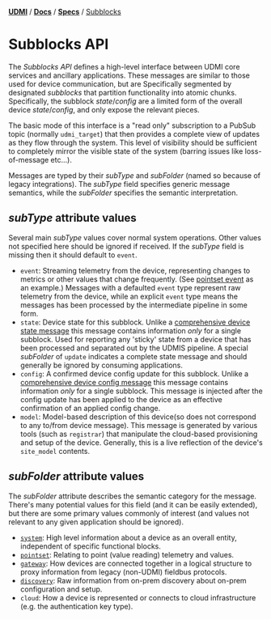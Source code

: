 [**UDMI**](../../) / [**Docs**](../) / [**Specs**](./) / [Subblocks](#)

# Subblocks API

The _Subblocks API_ defines a high-level interface between UDMI core services and ancillary
applications. These messages are similar to those used for device communication, but are
Specifically segmented by designated _subblocks_ that partition functionality into atomic
chunks. Specifically, the subblock _state_/_config_ are a limited form of the overall
device _state_/_config_, and only expose the relevant pieces.

The basic mode of this interface is a "read only" subscription to a PubSub topic (normally
`udmi_target`) that then provides a complete view of updates as they flow through the system.
This level of visibility should be sufficient to completely mirror the
visible state of the system (barring issues like loss-of-message etc...).

Messages are typed by their _subType_ and _subFolder_ (named so because of legacy integrations).
The _subType_ field specifies generic message semantics, while the _subFolder_ specifies the
semantic interpretation.

## _subType_ attribute values

Several main _subType_ values cover normal system operations. Other values not specified here should
be ignored if received. If the _subType_ field is missing then it should default to `event`.

* `event`: Streaming telemetry from the device, representing changes to metrics or other values
  that change frequently.
  (See [pointset event](../../tests/schemas/events_pointset/example.json) as an example.) Messages
  with a defaulted `event` type represent raw telemetry from the device, while an explicit `event`
  type means the messages has been processed by the intermediate pipeline in some form.
* `state`: Device state for this subblock. Unlike a
  [comprehensive device state message](../../tests/schemas/state/example.json)
  this message contains information _only_ for a single subblock. Used for reporting any 'sticky'
  state from a device that has been processed and separated out by the UDMIS pipeline. A special
  _subFolder_ of `update` indicates a complete state message and should generally be ignored by
  consuming applications.
* `config`: A confirmed device config update for this subblock. Unlike a
  [comprehensive device config message](../../tests/schemas/config/example.json)
  this message contains information _only_ for a single subblock. This message is injected after
  the config update has been applied to the device as an effective confirmation of an applied
  config change.
* `model`: Model-based description of this device(so does not correspond to any to/from device
  message). This message is generated by various tools (such as `registrar`) that manipulate the
  cloud-based provisioning and setup of the device. Generally, this is a live reflection of the
  device's `site_model` contents.

## _subFolder_ attribute values

The _subFolder_ attribute describes the semantic category for the message. There's many potential
values for this field (and it can be easily extended), but there are some primary values commonly
of interest (and values not relevant to any given application should be ignored).

* [`system`](../messages/system.md): High level information about a device as an overall entity,
  independent of specific functional blocks.
* [`pointset`](../messages/pointset.md): Relating to point (value reading) telemetry and values.
* [`gateway`](gateway.md): How devices are connected together in a logical structure to proxy information from
  legacy (non-UDMI) fieldbus protocols.
* [`discovery`](discovery.md): Raw information from on-prem discovery about on-prem configuration and setup.
* `cloud`: How a device is represented or connects to cloud infrastructure (e.g. the authentication
  key type).

